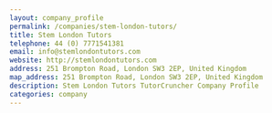 ```yaml
---
layout: company_profile
permalink: /companies/stem-london-tutors/
title: Stem London Tutors
telephone: 44 (0) 7771541381
email: info@stemlondontutors.com
website: http://stemlondontutors.com
address: 251 Brompton Road, London SW3 2EP, United Kingdom
map_address: 251 Brompton Road, London SW3 2EP, United Kingdom
description: Stem London Tutors TutorCruncher Company Profile
categories: company
---
```


